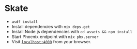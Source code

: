 # Skate

  * `asdf install`
  * Install dependencies with `mix deps.get`
  * Install Node.js dependencies with `cd assets && npm install`
  * Start Phoenix endpoint with `mix phx.server`
  * Visit [`localhost:4000`](http://localhost:4000) from your browser.
